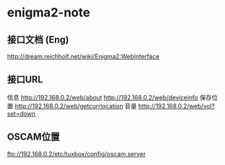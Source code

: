 # enigma2-note

## 接口文档 (Eng)
http://dream.reichholf.net/wiki/Enigma2:WebInterface

## 接口URL
信息
http://192.168.0.2/web/about
http://192.168.0.2/web/deviceinfo
保存位置
http://192.168.0.2/web/getcurrlocation
音量
http://192.168.0.2/web/vol?set=down

## OSCAM位置
ftp://192.168.0.2/etc/tuxbox/config/oscam.server
